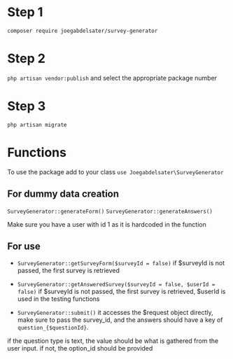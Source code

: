 # Step 1
`composer require joegabdelsater/survey-generator`

# Step 2
`php artisan vendor:publish` and select the appropriate package number

# Step 3
`php artisan migrate`

# Functions

To use the package add to your class `use Joegabdelsater\SurveyGenerator`

## For dummy data creation

`SurveyGenerator::generateForm()`
`SurveyGenerator::generateAnswers()`

Make sure you have a user with id 1 as it is hardcoded in the function

## For use
- `SurveyGenerator::getSurveyForm($surveyId = false)` if $surveyId is not passed, the first survey is retrieved

- `SurveyGenerator::getAnsweredSurvey($surveyId = false, $userId = false)` if $surveyId is not passed, the first survey is retrieved, $userId is used in the testing functions

- `SurveyGenerator::submit()` 
it accesses the $request object directly, make sure to pass the survey_id, and the answers should have a key of `question_{$questionId}`.

if the question type is text, the value should be what is gathered from the user input. if not, the option_id should be provided